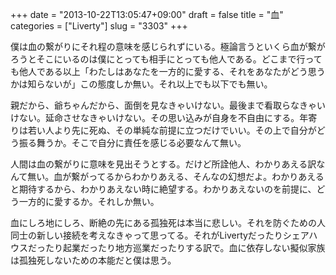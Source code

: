 +++
date = "2013-10-22T13:05:47+09:00"
draft = false
title = "血"
categories = ["Liverty"]
slug = "3303"
+++

僕は血の繋がりにそれ程の意味を感じられずにいる。極論言うといくら血が繋がろうとそこにいるのは僕にとっても相手にとっても他人である。どこまで行っても他人である以上「わたしはあなたを一方的に愛する、それをあなたがどう思うかは知らないが」この態度しか無い。それ以上でも以下でも無い。

親だから、爺ちゃんだから、面倒を見なきゃいけない。最後まで看取らなきゃいけない。延命させなきゃいけない。その思い込みが自身を不自由にする。年寄りは若い人より先に死ぬ、その単純な前提に立つだけでいい。その上で自分がどう振る舞うか。そこで自分に責任を感じる必要なんて無い。

人間は血の繋がりに意味を見出そうとする。だけど所詮他人、わかりあえる訳なんて無い。血が繋がってるからわかりあえる、そんなの幻想だよ。わかりあえると期待するから、わかりあえない時に絶望する。わかりあえないのを前提に、どう一方的に愛するか。それしか無い。

血にしろ地にしろ、断絶の先にある孤独死は本当に悲しい。それを防ぐための人同士の新しい接続を考えなきゃって思ってる。それがLivertyだったりシェアハウスだったり起業だったり地方巡業だったりする訳で。血に依存しない擬似家族は孤独死しないための本能だと僕は思う。
